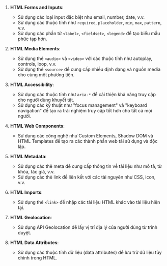 1. **HTML Forms and Inputs**:

   - Sử dụng các loại input đặc biệt như email, number, date, v.v.
   - Sử dụng các thuộc tính như `required`, `placeholder`, `min`, `max`, `pattern`, v.v.
   - Sử dụng các phần tử `<label>`, `<fieldset>`, `<legend>` để tạo biểu mẫu phức tạp hơn.

2. **HTML Media Elements**:

   - Sử dụng thẻ `<audio>` và `<video>` với các thuộc tính như autoplay, controls, loop, v.v.
   - Sử dụng thẻ `<source>` để cung cấp nhiều định dạng và nguồn media cho cùng một phương tiện.

3. **HTML Accessibility**:

   - Sử dụng các thuộc tính như `aria-*` để cải thiện khả năng truy cập cho người dùng khuyết tật.
   - Sử dụng các kỹ thuật như "focus management" và "keyboard navigation" để tạo ra trải nghiệm truy cập tốt hơn cho tất cả mọi người.

4. **HTML Web Components**:

   - Sử dụng các công nghệ như Custom Elements, Shadow DOM và HTML Templates để tạo ra các thành phần web tái sử dụng và độc lập.

5. **HTML Metadata**:

   - Sử dụng các thẻ meta để cung cấp thông tin về tài liệu như mô tả, từ khóa, tác giả, v.v.
   - Sử dụng các thẻ link để liên kết với các tài nguyên như CSS, icon, v.v.

6. **HTML Imports**:

   - Sử dụng thẻ `<link>` để nhập các tài liệu HTML khác vào tài liệu hiện tại.

7. **HTML Geolocation**:

   - Sử dụng API Geolocation để lấy vị trí địa lý của người dùng từ trình duyệt.

8. **HTML Data Attributes**:
    - Sử dụng các thuộc tính dữ liệu (data attributes) để lưu trữ dữ liệu tùy chỉnh trong HTML.
